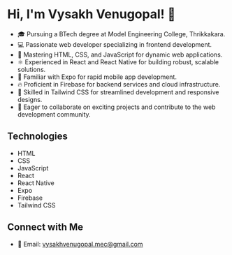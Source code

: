 # Hi, I'm Vysakh Venugopal! 👋

- 🎓 Pursuing a BTech degree at Model Engineering College, Thrikkakara.
- 💻 Passionate web developer specializing in frontend development.
- 🚀 Mastering HTML, CSS, and JavaScript for dynamic web applications.
- ⚛️ Experienced in React and React Native for building robust, scalable solutions.
- 📱 Familiar with Expo for rapid mobile app development.
- 🔥 Proficient in Firebase for backend services and cloud infrastructure.
- 🎨 Skilled in Tailwind CSS for streamlined development and responsive designs.
- 🌟 Eager to collaborate on exciting projects and contribute to the web development community.

## Technologies

- HTML
- CSS
- JavaScript
- React
- React Native
- Expo
- Firebase
- Tailwind CSS

## Connect with Me

- 📧 Email: vysakhvenugopal.mec@gmail.com
